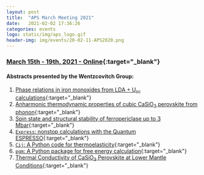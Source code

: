 ```yaml
---
layout: post
title:  "APS March Meeting 2021"
date:   2021-02-02 17:36:26
categories: events
logo: static/img/aps_logo.gif
header-img: img/events/20-02-11-APS2020.png
---
```


### [March 15th - 19th, 2021 - Online](https://march.aps.org){:target="_blank"}

#### Abstracts presented by the Wentzcovitch Group:

1. [Phase relations in iron monoxides from LDA + U<sub>sc</sub> calculations](https://meetings.aps.org/Meeting/MAR21/Session/M19.4){:target="_blank"}
2. [Anharmonic thermodynamic properties of cubic CaSiO<sub>3</sub> perovskite from phonon](https://meetings.aps.org/Meeting/MAR21/Session/M19.7){:target="_blank"}
3. [Spin state and structural stability of ferropericlase up to 3 Mbar](https://meetings.aps.org/Meeting/MAR21/Session/M19.10){:target="_blank"}
4. [``Express``: nonstop calculations with the Quantum ESPRESSO](https://meetings.aps.org/Meeting/MAR21/Session/P19.5){:target="_blank"}
5. [``Cij``: A Python code for thermoelasticity](https://meetings.aps.org/Meeting/MAR21/Session/P19.2){:target="_blank"}
6. [``pgm``: A Python package for free energy calculation](https://meetings.aps.org/Meeting/MAR21/Session/P19.6){:target="_blank"}
7. [Thermal Conductivity of CaSiO<sub>3</sub> Perovskite at Lower Mantle Conditions](https://meetings.aps.org/Meeting/MAR21/Session/V20.16){:target="_blank"}

